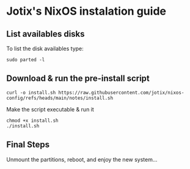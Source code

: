 # Jotix's NixOS instalation guide

## List availables disks
To list the disk availables type:

    sudo parted -l

## Download & run the pre-install script
    
	curl -o install.sh https://raw.githubusercontent.com/jotix/nixos-config/refs/heads/main/notes/install.sh

Make the script executable & run it

	chmod +x install.sh
	./install.sh

## Final Steps

Unmount the partitions, reboot, and enjoy the new system...

